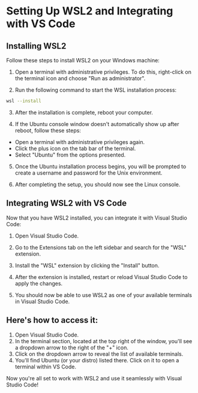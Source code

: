 # Setting Up WSL2 and Integrating with VS Code

## Installing WSL2

Follow these steps to install WSL2 on your Windows machine:

1. Open a terminal with administrative privileges. To do this, right-click on the terminal icon and choose "Run as administrator".

2. Run the following command to start the WSL installation process:

```bash
wsl --install
```

3. After the installation is complete, reboot your computer.

4. If the Ubuntu console window doesn't automatically show up after reboot, follow these steps:
- Open a terminal with administrative privileges again.
- Click the plus icon on the tab bar of the terminal.
- Select "Ubuntu" from the options presented.

5. Once the Ubuntu installation process begins, you will be prompted to create a username and password for the Unix environment.

6. After completing the setup, you should now see the Linux console.

## Integrating WSL2 with VS Code

Now that you have WSL2 installed, you can integrate it with Visual Studio Code:

1. Open Visual Studio Code.

2. Go to the Extensions tab on the left sidebar and search for the "WSL" extension.

3. Install the "WSL" extension by clicking the "Install" button.

4. After the extension is installed, restart or reload Visual Studio Code to apply the changes.

5. You should now be able to use WSL2 as one of your available terminals in Visual Studio Code.

##  Here's how to access it:

1. Open Visual Studio Code.
2. In the terminal section, located at the top right of the window, you'll see a dropdown arrow to the right of the "+" icon.
3. Click on the dropdown arrow to reveal the list of available terminals.
4. You'll find Ubuntu (or your distro) listed there. Click on it to open a terminal within VS Code.

Now you're all set to work with WSL2 and use it seamlessly with Visual Studio Code!
